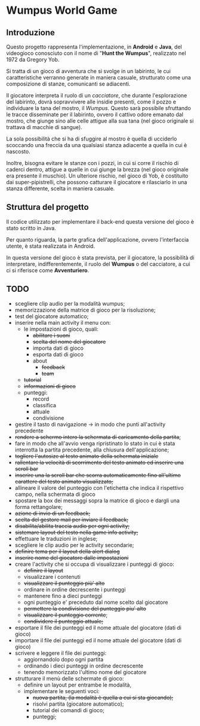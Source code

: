 # Wumpus World Game

## Introduzione

Questo progetto rappresenta l'implementazione, in **Android** e **Java**, del videogioco conosciuto con il nome di "**Hunt the Wumpus**", realizzato nel 1972 da Gregory Yob.

Si tratta di un gioco di avventura che si svolge in un labirinto, le cui caratteristiche verranno generate in maniera casuale, strutturato come una composizione di stanze, comunicanti se adiacenti.

Il giocatore interpreta il ruolo di un *cacciatore*, che durante l'esplorazione del labirinto, dovrà sopravvivere alle insidie presenti, come il pozzo e individuare la tana del mostro, il *Wumpus*. Questo sarà possibile sfruttando le tracce disseminate per il labirinto, ovvero il cattivo odore emanato dal mostro, che giunge sino alle celle attigue alla sua tana (nel gioco originale si trattava di macchie di sangue).

La sola possibilità che si ha di sfuggire al mostro è quella di ucciderlo scoccando una freccia da una qualsiasi stanza adiacente a quella in cui è nascosto.

Inoltre, bisogna evitare le stanze con i pozzi, in cui si corre il rischio di caderci dentro, attigue a quelle in cui giunge la brezza (nel gioco originale era presente il muschio). Un ulteriore rischio, nel gioco di Yob, è costituito dai super-pipistrelli, che possono catturare il giocatore e rilasciarlo in una stanza differente, scelta in maniera casuale.



## Struttura del progetto

Il codice utilizzato per implementare il back-end questa versione del gioco è stato scritto in Java.

Per quanto riguarda, la parte grafica dell'applicazione, ovvero l'interfaccia utente, è stata realizzata in Android.

In questa versione del gioco è stata prevista, per il giocatore, la possibilità di interpretare, indifferentemente, il ruolo del **Wumpus** o del cacciatore, a cui ci si riferisce come **Avventuriero**.



## TODO

- scegliere clip audio per la modalità wumpus;
- memorizzazione della matrice di gioco per la risoluzione;
- test del giocatore automatico;
- inserire nella main activity il menu con:
  - le impostazioni di gioco, quali:
    - ~~abilitare i suoni~~
    - ~~scelta del nome del giocatore~~
    - importa dati di gioco
    - esporta dati di gioco
    - about
      - ~~feedback~~
      - ~~team~~
  - ~~tutorial~~
  - ~~informazioni di gioco~~
  - punteggi:
    - record
    - classifica
    - attuale
    - condivisione
- gestire il tasto di navigazione -> in modo che punti all'activity precedente
- ~~rendere a schermo intero la schermata di caricamento della partita~~;
- fare in modo che all'avvio venga ripristinato lo stato in cui è stata interrotta la partita precedente, alla chiusura dell'applicazione;
- ~~togliere l'autosize al testo animato della schermata iniziale~~
- ~~rallentare la velocità di scorrimento del testo animato ed inserire una scroll bar~~
- ~~inserire una la scroll bar che scorra automaticamente fino all'ultimo carattere del testo animato visualizzato;~~
- allineare il valore del punteggio con l'etichetta che indica il rispettivo campo, nella schermata di gioco
- spostare la box dei messaggi sopra la matrice di gioco e dargli una forma rettangolare;
- ~~azione di invio di un feedback;~~
- ~~scelta del gestore mail per inviare il feedback;~~
- ~~disabilita/abilita traccia audio per ogni activity;~~
- ~~sistemare layout del testo nella game info activity;~~
- effettuare le traduzioni in inglese;
- scegliere le clip audio per le activity secondarie;
- ~~definire tema per il layout della alert dialog~~
- ~~inserire nome del giocatore dalle impostazioni~~
- creare l'activity che si occupa di visualizzare i punteggi di gioco:
  - ~~definire il layout~~
  - visualizzare i contenuti
  - ~~visualizzare il punteggio più' alto~~
  - ordinare in ordine decrescente i punteggi
  - mantenere fino a dieci punteggi
  - ogni punteggio e' preceduto dal nome scelto dal giocatore
  - ~~permettere la condivisione del punteggio piu' alto~~
  - ~~visualizzare il punteggio corrente~~;
  - ~~condividere il punteggio attuale;~~
- esportare il file dei punteggi ed il nome attuale del giocatore (dati di gioco)
- importare il file dei punteggi ed il nome attuale del giocatore (dati di gioco)
- scrivere e leggere il file dei punteggi:
  - aggiornandolo dopo ogni partita
  - ordinando i dieci punteggi in ordine decrescente
  - tenendo memorizzato l'ultimo nome del giocatore
- strutturare il menù delle schermate di gioco:
  - definire un layout per entrambe le modalità,
  - implementare le seguenti voci:
    - ~~nuova partita, (la modalità è quella a cui si sta giocando);~~
    - risolvi partita (giocatore automatico);
    - tutorial dei comandi di gioco;
    - punteggi;



